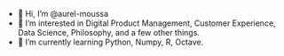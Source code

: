 - 👋 Hi, I’m @aurel-moussa
- 👀 I’m interested in Digital Product Management, Customer Experience, Data Science, Philosophy, and a few other things.
- 🌱 I’m currently learning Python, Numpy, R, Octave. 

<!---
aurel-moussa/aurel-moussa is a ✨ special ✨ repository because its `README.md` (this file) appears on your GitHub profile.
You can click the Preview link to take a look at your changes.
--->
